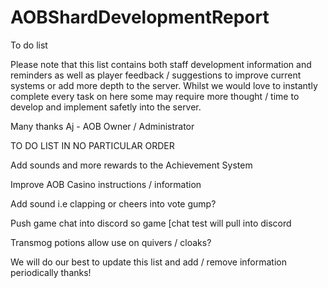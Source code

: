 # AOBShardDevelopmentReport
To do list

Please note that this list contains both staff development information and reminders as well as player feedback / suggestions to improve current systems or add more depth to the server. Whilst we would love to instantly complete every task on here some may require more thought / time to develop and implement safetly into the server.

Many thanks
Aj - AOB Owner / Administrator

TO DO LIST IN NO PARTICULAR ORDER

Add sounds and more rewards to the Achievement System

Improve AOB Casino instructions / information

Add sound i.e clapping or cheers into vote gump?

Push game chat into discord so game [chat test will pull into discord

Transmog potions allow use on quivers / cloaks?

We will do our best to update this list and add / remove information periodically thanks!
